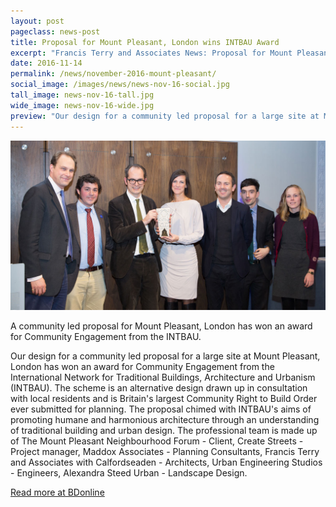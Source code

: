 ```yaml
---
layout: post
pageclass: news-post
title: Proposal for Mount Pleasant, London wins INTBAU Award
excerpt: "Francis Terry and Associates News: Proposal for Mount Pleasant, London wins INTBAU Award"
date: 2016-11-14
permalink: /news/november-2016-mount-pleasant/
social_image: /images/news/news-nov-16-social.jpg
tall_image: news-nov-16-tall.jpg
wide_image: news-nov-16-wide.jpg
preview: "Our design for a community led proposal for a large site at Mount Pleasant, London has won an award for Community Engagement from the International Network for Traditional Buildings, Architecture and Urbanism (INTBAU). The scheme is an alternative design drawn up in consultation with local residents and is Britain's largest Community Right to Build Order ever submitted for planning."
---
```


<img src="/images/news/news-nov-16.jpg" class="featured-image" alt="Proposal for Mount Pleasant, London wins INTBAU Award">

<p>A community led proposal for Mount Pleasant, London has won an award for Community Engagement from the INTBAU.</p>

<p>Our design for a community led proposal for a large site at Mount Pleasant, London has won an award for Community Engagement from the International Network for Traditional Buildings, Architecture and Urbanism (INTBAU). The scheme is an alternative design drawn up in consultation with local residents and is Britain's largest Community Right to Build Order ever submitted for planning. The proposal chimed with INTBAU's aims of promoting humane and harmonious architecture through an understanding of traditional building and urban design. The professional team is made up of The Mount Pleasant Neighbourhood Forum - Client, Create Streets - Project manager, Maddox Associates - Planning Consultants, Francis Terry and Associates with Calfordseaden - Architects, Urban Engineering Studios - Engineers, Alexandra Steed Urban - Landscape Design.</p>

<p><a href="http://www.bdonline.co.uk/mount-pleasant-opponents-bag-award-for-rival-scheme/5085029.article" target="_blank" alt="Read more at BDonline">Read more at BDonline</a></p>